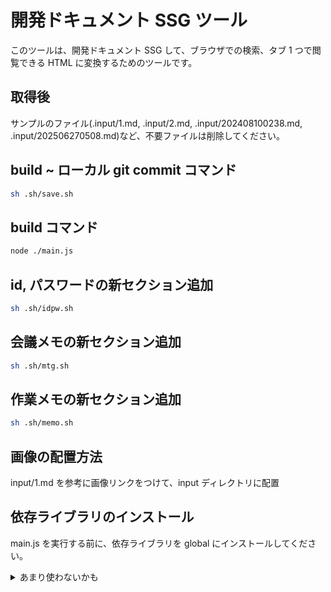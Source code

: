 # 開発ドキュメント SSG ツール

このツールは、開発ドキュメント SSG して、ブラウザでの検索、タブ 1 つで閲覧できる HTML に変換するためのツールです。

## 取得後

サンプルのファイル(.input/1.md, .input/2.md, .input/202408100238.md, .input/202506270508.md)など、不要ファイルは削除してください。

## build ~ ローカル git commit コマンド

```bash
sh .sh/save.sh
```

## build コマンド

```bash
node ./main.js
```

## id, パスワードの新セクション追加

```bash
sh .sh/idpw.sh
```

## 会議メモの新セクション追加

```bash
sh .sh/mtg.sh
```

## 作業メモの新セクション追加

```bash
sh .sh/memo.sh
```

## 画像の配置方法

input/1.md を参考に画像リンクをつけて、input ディレクトリに配置

## 依存ライブラリのインストール

main.js を実行する前に、依存ライブラリを global にインストールしてください。

<details>
<summary>あまり使わないかも</summary>

## 新規 timestamp input md 作成 コマンド(あまり使わないかも)

```bash
node ./newInput.js
```

## 本ツール用のディレクトリ作成コマンド

※ git clone や zip で取得した場合は不要

```bash
mkdir -p ./input
mkdir -p ./dist
touch ./main.js
touch ./newInput.js
```

</details>

